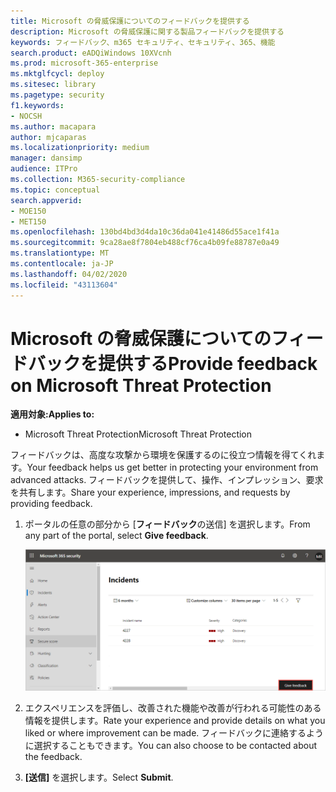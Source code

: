 ```yaml
---
title: Microsoft の脅威保護についてのフィードバックを提供する
description: Microsoft の脅威保護に関する製品フィードバックを提供する
keywords: フィードバック、m365 セキュリティ、セキュリティ、365、機能
search.product: eADQiWindows 10XVcnh
ms.prod: microsoft-365-enterprise
ms.mktglfcycl: deploy
ms.sitesec: library
ms.pagetype: security
f1.keywords:
- NOCSH
ms.author: macapara
author: mjcaparas
ms.localizationpriority: medium
manager: dansimp
audience: ITPro
ms.collection: M365-security-compliance
ms.topic: conceptual
search.appverid:
- MOE150
- MET150
ms.openlocfilehash: 130bd4bd3d4da10c36da041e41486d55ace1f41a
ms.sourcegitcommit: 9ca28ae8f7804eb488cf76ca4b09fe88787e0a49
ms.translationtype: MT
ms.contentlocale: ja-JP
ms.lasthandoff: 04/02/2020
ms.locfileid: "43113604"
---
```

# <a name="provide-feedback-on-microsoft-threat-protection"></a><span data-ttu-id="1a40e-104">Microsoft の脅威保護についてのフィードバックを提供する</span><span class="sxs-lookup"><span data-stu-id="1a40e-104">Provide feedback on Microsoft Threat Protection</span></span>

<span data-ttu-id="1a40e-105">**適用対象:**</span><span class="sxs-lookup"><span data-stu-id="1a40e-105">**Applies to:**</span></span>
- <span data-ttu-id="1a40e-106">Microsoft Threat Protection</span><span class="sxs-lookup"><span data-stu-id="1a40e-106">Microsoft Threat Protection</span></span>

<span data-ttu-id="1a40e-107">フィードバックは、高度な攻撃から環境を保護するのに役立つ情報を得てくれます。</span><span class="sxs-lookup"><span data-stu-id="1a40e-107">Your feedback helps us get better in protecting your environment from advanced attacks.</span></span> <span data-ttu-id="1a40e-108">フィードバックを提供して、操作、インプレッション、要求を共有します。</span><span class="sxs-lookup"><span data-stu-id="1a40e-108">Share your experience, impressions, and  requests by providing feedback.</span></span>

1. <span data-ttu-id="1a40e-109">ポータルの任意の部分から [**フィードバック**の送信] を選択します。</span><span class="sxs-lookup"><span data-stu-id="1a40e-109">From any part of the portal, select **Give feedback**.</span></span> 

    ![[フィードバック] ボタンの画像](../../media/feedback.png)

2. <span data-ttu-id="1a40e-111">エクスペリエンスを評価し、改善された機能や改善が行われる可能性のある情報を提供します。</span><span class="sxs-lookup"><span data-stu-id="1a40e-111">Rate your experience and provide details on what you liked or where improvement can be made.</span></span> <span data-ttu-id="1a40e-112">フィードバックに連絡するように選択することもできます。</span><span class="sxs-lookup"><span data-stu-id="1a40e-112">You can also choose to be contacted about the feedback.</span></span> 

3. <span data-ttu-id="1a40e-113">**[送信]** を選択します。</span><span class="sxs-lookup"><span data-stu-id="1a40e-113">Select **Submit**.</span></span>